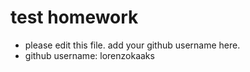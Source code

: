 # test homework

* please edit this file. add your github username here.
* github username: lorenzokaaks
